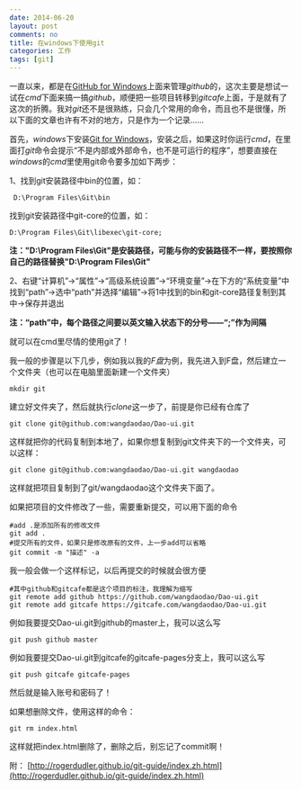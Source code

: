 ```yaml
---
date: 2014-06-20
layout: post
comments: no
title: 在windows下使用git
categories: 工作
tags: [git]
---
```


一直以来，都是在[GitHub for Windows](https://windows.github.com/)上面来管理*github*的，这次主要是想试一试在*cmd*下面来搞一搞*github*，顺便把一些项目转移到*gitcafe*上面，于是就有了这次的折腾。我对*git*还不是很熟练，只会几个常用的命令，而且也不是很懂，所以下面的文章也许有不对的地方，只是作为一个记录……

首先，*windows*下安装[Git for Windows](http://code.google.com/p/msysgit/downloads/list)，安装之后，如果这时你运行*cmd*，在里面打*git*命令会提示“不是内部或外部命令，也不是可运行的程序”，想要直接在*windows*的*cmd*里使用git命令要多加如下两步：

1、找到git安装路径中bin的位置，如：

     D:\Program Files\Git\bin

找到git安装路径中git-core的位置，如：

    D:\Program Files\Git\libexec\git-core;

**注："D:\Program Files\Git\"是安装路径，可能与你的安装路径不一样，要按照你自己的路径替换"D:\Program Files\Git\"**

2、右键“计算机”->“属性”->“高级系统设置”->“环境变量”->在下方的“系统变量”中找到“path”->选中“path”并选择“编辑”->将1中找到的bin和git-core路径复制到其中->保存并退出

**注：“path”中，每个路径之间要以英文输入状态下的分号——“;”作为间隔**

就可以在cmd里尽情的使用git了！

我一般的步骤是以下几步，例如我以我的*F盘*为例，我先进入到F盘，然后建立一个文件夹（也可以在电脑里面新建一个文件夹）

    mkdir git

建立好文件夹了，然后就执行*clone*这一步了，前提是你已经有仓库了

    git clone git@github.com:wangdaodao/Dao-ui.git

这样就把你的代码复制到本地了，如果你想复制到git文件夹下的一个文件夹，可以这样：

    git clone git@github.com:wangdaodao/Dao-ui.git wangdaodao

这样就把项目复制到了git/wangdaodao这个文件夹下面了。

如果把项目的文件修改了一些，需要重新提交，可以用下面的命令

    #add .是添加所有的修改文件
    git add .
    #提交所有的文件，如果只是修改原有的文件，上一步add可以省略
    git commit -m "描述" -a

我一般会做一个这样标记，以后再提交的时候就会很方便

    #其中github和gitcafe都是这个项目的标注，我理解为缩写
    git remote add github https://github.com/wangdaodao/Dao-ui.git
    git remote add gitcafe https://gitcafe.com/wangdaodao/Dao-ui.git

例如我要提交Dao-ui.git到github的master上，我可以这么写

    git push github master

例如我要提交Dao-ui.git到gitcafe的gitcafe-pages分支上，我可以这么写

    git push gitcafe gitcafe-pages

然后就是输入账号和密码了！

如果想删除文件，使用这样的命令：

    git rm index.html

这样就把index.html删除了，删除之后，别忘记了commit啊！

附：
[http://rogerdudler.github.io/git-guide/index.zh.html](http://rogerdudler.github.io/git-guide/index.zh.html)